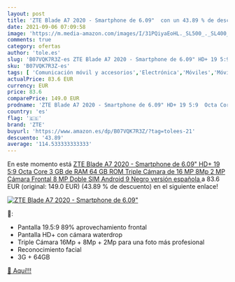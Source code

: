 ```yaml
---
layout: post
title: 'ZTE Blade A7 2020 - Smartphone de 6.09"  con un 43.89 % de descuento'
date: 2021-09-06 07:09:58
image: 'https://m.media-amazon.com/images/I/31PQiyaEoHL._SL500_._SL400_.jpg'
comments: true
category: ofertas
author: 'tole.es'
slug: 'B07VQK7R3Z-es ZTE Blade A7 2020 - Smartphone de 6.09" HD+ 19 5:9 Octa...'
sku: 'B07VQK7R3Z-es'
tags: [ 'Comunicación móvil y accesorios','Electrónica','Móviles','Móviles y smartphones libres','android','zte', ]
actualPrice: 83.6 EUR
currency: EUR
price: 83.6
comparePrice: 149.0 EUR
prodname: 'ZTE Blade A7 2020 - Smartphone de 6.09" HD+ 19 5:9  Octa Core  3 GB de RAM  64 GB ROM  Triple Cámara de 16 MP  8Mp  2 MP  Cámara Frontal 8 MP  Doble SIM  Android 9   Negro  versión española '
country: 'es'
flag: '🇪🇸'
brand: 'ZTE'
buyurl: 'https://www.amazon.es/dp/B07VQK7R3Z/?tag=tolees-21'
descuento: '43.89'
average: '114.533333333333'
---
```


En este momento está [ZTE Blade A7 2020 - Smartphone de 6.09" HD+ 19 5:9  Octa Core  3 GB de RAM  64 GB ROM  Triple Cámara de 16 MP  8Mp  2 MP  Cámara Frontal 8 MP  Doble SIM  Android 9   Negro  versión española ](https://www.amazon.es/dp/B07VQK7R3Z/?tag=tolees-21) a 83.6 EUR (original: 149.0 EUR) (43.89 %  de descuento) en el siguiente enlace!

[![ZTE Blade A7 2020 - Smartphone de 6.09" ](https://m.media-amazon.com/images/I/31PQiyaEoHL._SL500_._SL400_.jpg)](https://www.amazon.es/dp/B07VQK7R3Z/?tag=tolees-21)

🔎:

- Pantalla 19.5:9 89% aprovechamiento frontal
- Pantalla HD+ con cámara waterdrop
- Triple Cámara 16Mp + 8Mp + 2Mp para una foto más profesional
- Reconocimiento facial
- 3G + 64GB

[🛒 Aquí!!!](https://www.amazon.es/dp/B07VQK7R3Z/?tag=tolees-21)

